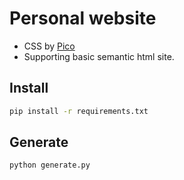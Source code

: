 # Personal website

- CSS by [Pico](https://picocss.com)
- Supporting basic semantic html site.

## Install

```bash
pip install -r requirements.txt
```

## Generate

```bash
python generate.py
```
